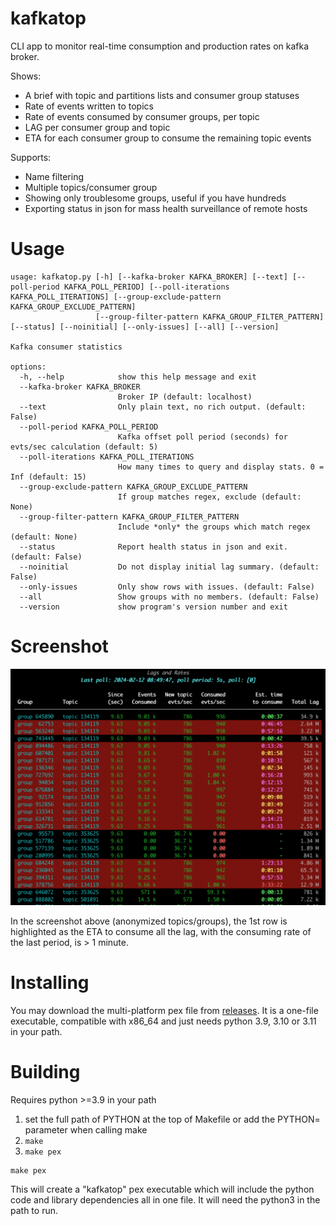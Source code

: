 # kafkatop

CLI app to monitor real-time consumption and production rates on kafka broker. 

Shows:

* A brief with topic and partitions lists and consumer group statuses
* Rate of events written to topics
* Rate of events consumed by consumer groups, per topic
* LAG per consumer group and topic
* ETA for each consumer group to consume the remaining topic events

Supports:
* Name filtering
* Multiple topics/consumer group
* Showing only troublesome groups, useful if you have hundreds
* Exporting status in json for mass health surveillance of remote hosts



# Usage
```
usage: kafkatop.py [-h] [--kafka-broker KAFKA_BROKER] [--text] [--poll-period KAFKA_POLL_PERIOD] [--poll-iterations KAFKA_POLL_ITERATIONS] [--group-exclude-pattern KAFKA_GROUP_EXCLUDE_PATTERN]
                   [--group-filter-pattern KAFKA_GROUP_FILTER_PATTERN] [--status] [--noinitial] [--only-issues] [--all] [--version]

Kafka consumer statistics

options:
  -h, --help            show this help message and exit
  --kafka-broker KAFKA_BROKER
                        Broker IP (default: localhost)
  --text                Only plain text, no rich output. (default: False)
  --poll-period KAFKA_POLL_PERIOD
                        Kafka offset poll period (seconds) for evts/sec calculation (default: 5)
  --poll-iterations KAFKA_POLL_ITERATIONS
                        How many times to query and display stats. 0 = Inf (default: 15)
  --group-exclude-pattern KAFKA_GROUP_EXCLUDE_PATTERN
                        If group matches regex, exclude (default: None)
  --group-filter-pattern KAFKA_GROUP_FILTER_PATTERN
                        Include *only* the groups which match regex (default: None)
  --status              Report health status in json and exit. (default: False)
  --noinitial           Do not display initial lag summary. (default: False)
  --only-issues         Only show rows with issues. (default: False)
  --all                 Show groups with no members. (default: False)
  --version             show program's version number and exit
```

# Screenshot

![Scresnshot](images/kafkatop2.png)

In the screenshot above (anonymized topics/groups), the 1st row is highlighted as the ETA to consume all the lag, with the consuming rate of the last period, is > 1 minute.

# Installing
You may download the multi-platform pex file from [releases](https://github.com/sivann/kafkatop/releases). It is a one-file executable, compatible with x86_64 and just needs python 3.9, 3.10 or 3.11 in your path.

# Building

Requires python >=3.9 in your path


1. set the full path of PYTHON at the top of Makefile or add the PYTHON= parameter when calling make
2. ```make```
3. ```make pex```

```
make pex
```
This will create a "kafkatop" pex executable which will include the python code and library dependencies all in one file. It will need the python3 in the path to run.

